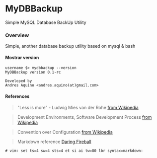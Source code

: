 # MyDBBackup
Simple MySQL Database BackUp Utility


### Overview
Simple, another database backup utility based on mysql & bash


#### Mostrar version

    username $> mydbbackup --version
    MyDBBackup version 0.1-rc
    
    Developed by 
    Andres Aquino <andres.aquino(at)gmail.com> 


#### References

 > "Less is more" - Ludwig Mies van der Rohe
 > [from Wikipedia](http://goo.gl/eiB2b)

 > Development Environments, Software Development Process
 > [from Wikipedia](http://goo.gl/t1r4N)

 > Convention over Configuration
 > [from Wikipedia](http://goo.gl/iH5xh)

 > Markdown reference
 > [Daring Fireball](http://goo.gl/AGg1u)

```
# vim: set ts=4 sw=4 sts=4 et si ai tw=80 lbr syntax=markdown:
```
